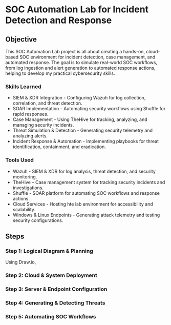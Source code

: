 # SOC Automation Lab for Incident Detection and Response

## Objective
This SOC Automation Lab project is all about creating a hands-on, cloud-based SOC environment for incident detection, case management, and automated response. The goal is to simulate real-world SOC workflows, from log ingestion and alert generation to automated response actions, helping to develop my practical cybersecurity skills.


### Skills Learned

- SIEM & XDR Integration - Configuring Wazuh for log collection, correlation, and threat detection.
- SOAR Implementation - Automating security workflows using Shuffle for rapid responses.
- Case Management - Using TheHive for tracking, analyzing, and managing security incidents.
- Threat Simulation & Detection - Generating security telemetry and analyzing alerts.
- Incident Response & Automation - Implementing playbooks for threat identification, containment, and eradication.

### Tools Used

- Wazuh - SIEM & XDR for log analysis, threat detection, and security monitoring.
- TheHive – Case management system for tracking security incidents and investigations.
- Shuffle - SOAR platform for automating SOC workflows and response actions.
- Cloud Services - Hosting hte lab environment for accessibility and scalability.
- Windows & Linux Endpoints - Generating attack telemetry and testing security configurations.

## Steps
### Step 1: Logical Diagram & Planning
Using Draw.io, 

### Step 2: Cloud & System Deployment

### Step 3: Server & Endpoint Configuration

### Step 4: Generating & Detecting Threats

### Step 5: Automating SOC Workflows

